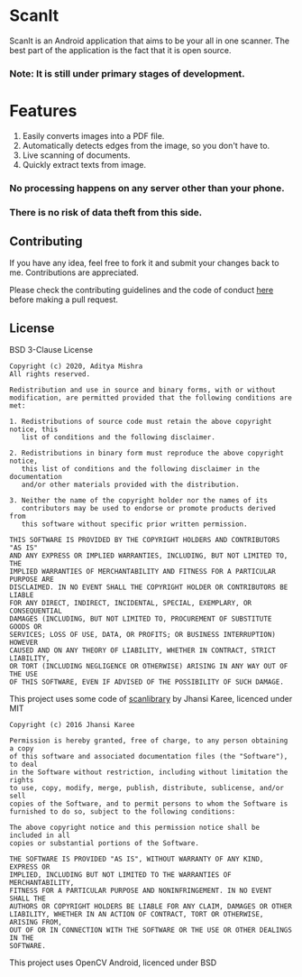 # ScanIt

ScanIt is an Android application that aims to be your all in one scanner. The best part of the application is the fact that it is open source.
### Note: It is still under primary stages of development.

# Features

1. Easily converts images into a PDF file.
2. Automatically detects edges from the image, so you don't have to.
3. Live scanning of documents.
4. Quickly extract texts from image.

### No processing happens on any server other than your phone. 
### There is no risk of data theft from this side.

## Contributing

If you have any idea, feel free to fork it and submit your changes back to me. Contributions are appreciated.

Please check the contributing guidelines and the code of conduct [here](https://github.com/mishraaditya595/Scanner/blob/master/CONTRIBUTING.md) before making a pull request.

## License

BSD 3-Clause License
```
Copyright (c) 2020, Aditya Mishra
All rights reserved.

Redistribution and use in source and binary forms, with or without
modification, are permitted provided that the following conditions are met:

1. Redistributions of source code must retain the above copyright notice, this
   list of conditions and the following disclaimer.

2. Redistributions in binary form must reproduce the above copyright notice,
   this list of conditions and the following disclaimer in the documentation
   and/or other materials provided with the distribution.

3. Neither the name of the copyright holder nor the names of its
   contributors may be used to endorse or promote products derived from
   this software without specific prior written permission.

THIS SOFTWARE IS PROVIDED BY THE COPYRIGHT HOLDERS AND CONTRIBUTORS "AS IS"
AND ANY EXPRESS OR IMPLIED WARRANTIES, INCLUDING, BUT NOT LIMITED TO, THE
IMPLIED WARRANTIES OF MERCHANTABILITY AND FITNESS FOR A PARTICULAR PURPOSE ARE
DISCLAIMED. IN NO EVENT SHALL THE COPYRIGHT HOLDER OR CONTRIBUTORS BE LIABLE
FOR ANY DIRECT, INDIRECT, INCIDENTAL, SPECIAL, EXEMPLARY, OR CONSEQUENTIAL
DAMAGES (INCLUDING, BUT NOT LIMITED TO, PROCUREMENT OF SUBSTITUTE GOODS OR
SERVICES; LOSS OF USE, DATA, OR PROFITS; OR BUSINESS INTERRUPTION) HOWEVER
CAUSED AND ON ANY THEORY OF LIABILITY, WHETHER IN CONTRACT, STRICT LIABILITY,
OR TORT (INCLUDING NEGLIGENCE OR OTHERWISE) ARISING IN ANY WAY OUT OF THE USE
OF THIS SOFTWARE, EVEN IF ADVISED OF THE POSSIBILITY OF SUCH DAMAGE.
```

This project uses some code of [scanlibrary](https://github.com/jhansireddy/AndroidScannerDemo) by Jhansi Karee, licenced under MIT
```
Copyright (c) 2016 Jhansi Karee

Permission is hereby granted, free of charge, to any person obtaining a copy
of this software and associated documentation files (the "Software"), to deal
in the Software without restriction, including without limitation the rights
to use, copy, modify, merge, publish, distribute, sublicense, and/or sell
copies of the Software, and to permit persons to whom the Software is
furnished to do so, subject to the following conditions:

The above copyright notice and this permission notice shall be included in all
copies or substantial portions of the Software.

THE SOFTWARE IS PROVIDED "AS IS", WITHOUT WARRANTY OF ANY KIND, EXPRESS OR
IMPLIED, INCLUDING BUT NOT LIMITED TO THE WARRANTIES OF MERCHANTABILITY,
FITNESS FOR A PARTICULAR PURPOSE AND NONINFRINGEMENT. IN NO EVENT SHALL THE
AUTHORS OR COPYRIGHT HOLDERS BE LIABLE FOR ANY CLAIM, DAMAGES OR OTHER
LIABILITY, WHETHER IN AN ACTION OF CONTRACT, TORT OR OTHERWISE, ARISING FROM,
OUT OF OR IN CONNECTION WITH THE SOFTWARE OR THE USE OR OTHER DEALINGS IN THE
SOFTWARE.
```
This project uses OpenCV Android, licenced under BSD
